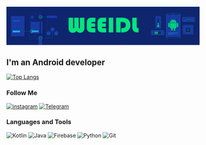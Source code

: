 ![Header](https://github.com/weeidl/weeidl/blob/main/assets/Cover.jpg)

## I'm an Android developer

[![Top Langs](https://github-readme-stats.vercel.app/api/top-langs/?username=weeidl)](https://github.com/anuraghazra/github-readme-stats)

### Follow Me
[![instagram](https://img.shields.io/badge/-instagram-05151e?style=for-the-badge&logo=instagram)](https://www.instagram.com/weeidl/)
[![Telegram](https://img.shields.io/badge/-Telegram-05151e?style=for-the-badge&logo=Telegram)](https://t.me/weeidl)

### Languages and Tools
![Kotlin](https://img.shields.io/badge/-Kotlin-05151e?style=for-the-badge&logo=Kotlin)
![Java](https://img.shields.io/badge/-Java-05151e?style=for-the-badge&logo=Java)
![Firebase](https://img.shields.io/badge/-Firebase-05151e?style=for-the-badge&logo=Firebase)
![Python](https://img.shields.io/badge/-Python-05151e?style=for-the-badge&logo=Python)
![Git](https://img.shields.io/badge/-Git-05151e?style=for-the-badge&logo=Git)
